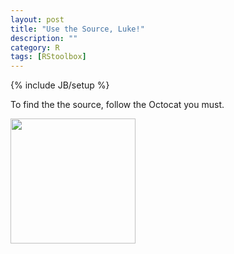```yaml
---
layout: post
title: "Use the Source, Luke!"
description: ""
category: R 
tags: [RStoolbox]
---
```

{% include JB/setup %}


To find the the source, follow the Octocat you must. 


<a href="http://github.com/bleutner/RStoolbox"><img src="https://octodex.github.com/images/octobiwan.jpg" height="200px"></a>